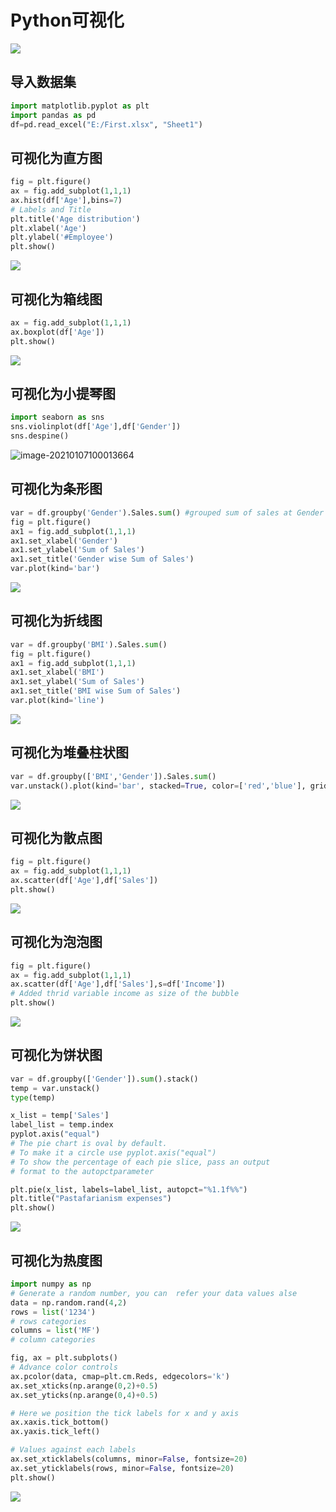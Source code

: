 # Python可视化

![](https://shengbucket.oss-cn-hangzhou.aliyuncs.com/pics/Jthxw.jpg)

## 导入数据集

```python
import matplotlib.pyplot as plt
import pandas as pd
df=pd.read_excel("E:/First.xlsx", "Sheet1")
```



## 可视化为直方图

```python
fig = plt.figure()
ax = fig.add_subplot(1,1,1)
ax.hist(df['Age'],bins=7)
# Labels and Title
plt.title('Age distribution')
plt.xlabel('Age')
plt.ylabel('#Employee')
plt.show()
```

![](https://shengbucket.oss-cn-hangzhou.aliyuncs.com/pics/LdWgZ.jpg)

## 可视化为箱线图

```python
ax = fig.add_subplot(1,1,1)
ax.boxplot(df['Age'])
plt.show()
```

![](https://shengbucket.oss-cn-hangzhou.aliyuncs.com/pics/JQBxk.jpg)



## 可视化为小提琴图

```python
import seaborn as sns
sns.violinplot(df['Age'],df['Gender'])
sns.despine()
```

![image-20210107100013664](C:\Users\nuaazs\AppData\Roaming\Typora\typora-user-images\image-20210107100013664.png)



## 可视化为条形图

```python
var = df.groupby('Gender').Sales.sum() #grouped sum of sales at Gender level
fig = plt.figure()
ax1 = fig.add_subplot(1,1,1)
ax1.set_xlabel('Gender')
ax1.set_ylabel('Sum of Sales')
ax1.set_title('Gender wise Sum of Sales')
var.plot(kind='bar')
```

![](https://shengbucket.oss-cn-hangzhou.aliyuncs.com/pics/ZWAZ3.jpg)



## 可视化为折线图

```python
var = df.groupby('BMI').Sales.sum()
fig = plt.figure()
ax1 = fig.add_subplot(1,1,1)
ax1.set_xlabel('BMI')
ax1.set_ylabel('Sum of Sales')
ax1.set_title('BMI wise Sum of Sales')
var.plot(kind='line')
```

![](https://shengbucket.oss-cn-hangzhou.aliyuncs.com/pics/c3ob8.jpg)



## 可视化为堆叠柱状图

```python
var = df.groupby(['BMI','Gender']).Sales.sum()
var.unstack().plot(kind='bar', stacked=True, color=['red','blue'], grid=False)
```

![](https://shengbucket.oss-cn-hangzhou.aliyuncs.com/pics/0RHkZ.jpg)



## 可视化为散点图

```python
fig = plt.figure()
ax = fig.add_subplot(1,1,1)
ax.scatter(df['Age'],df['Sales'])
plt.show()
```

![](https://shengbucket.oss-cn-hangzhou.aliyuncs.com/pics/xdL1w.jpg)



## 可视化为泡泡图

```python
fig = plt.figure()
ax = fig.add_subplot(1,1,1)
ax.scatter(df['Age'],df['Sales'],s=df['Income'])
# Added thrid variable income as size of the bubble
plt.show()
```

![](https://shengbucket.oss-cn-hangzhou.aliyuncs.com/pics/HiIox.jpg)



## 可视化为饼状图

```python
var = df.groupby(['Gender']).sum().stack()
temp = var.unstack()
type(temp)

x_list = temp['Sales']
label_list = temp.index
pyplot.axis("equal")
# The pie chart is oval by default.
# To make it a circle use pyplot.axis("equal")
# To show the percentage of each pie slice, pass an output
# format to the autopctparameter

plt.pie(x_list, labels=label_list, autopct="%1.1f%%")
plt.title("Pastafarianism expenses")
plt.show()
```

![](https://shengbucket.oss-cn-hangzhou.aliyuncs.com/pics/xzsmB.jpg)



## 可视化为热度图

```python
import numpy as np
# Generate a random number, you can  refer your data values alse
data = np.random.rand(4,2)
rows = list('1234')
# rows categories
columns = list('MF')
# column categories

fig, ax = plt.subplots()
# Advance color controls
ax.pcolor(data, cmap=plt.cm.Reds, edgecolors='k')
ax.set_xticks(np.arange(0,2)+0.5)
ax.set_yticks(np.arange(0,4)+0.5)

# Here we position the tick labels for x and y axis
ax.xaxis.tick_bottom()
ax.yaxis.tick_left()

# Values against each labels
ax.set_xticklabels(columns, minor=False, fontsize=20)
ax.set_yticklabels(rows, minor=False, fontsize=20)
plt.show()
```

![](https://shengbucket.oss-cn-hangzhou.aliyuncs.com/pics/fIQD3.jpg)



